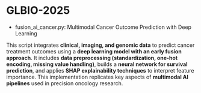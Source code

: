 # GLBIO-2025

* fusion_ai_cancer.py: Multimodal Cancer Outcome Prediction with Deep Learning

This script integrates **clinical, imaging, and genomic data** to predict cancer treatment outcomes using a **deep learning model with an early fusion approach**. It includes **data preprocessing (standardization, one-hot encoding, missing value handling)**, builds a **neural network for survival prediction**, and applies **SHAP explainability techniques** to interpret feature importance. This implementation replicates key aspects of **multimodal AI pipelines** used in precision oncology research. 
